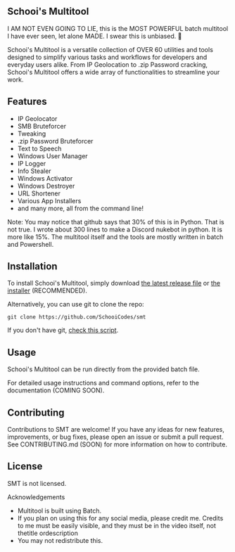 Schooi's Multitool
---------

I AM NOT EVEN GOING TO LIE, this is the MOST POWERFUL batch multitool I have ever seen, let alone MADE. I swear this is unbiased. 👀

Schooi's Multitool is a versatile collection of OVER 60 utilities and tools designed to simplify various tasks and workflows for developers and everyday users alike. From IP Geolocation to .zip Password cracking, Schooi's Multitool offers a wide array of functionalities to streamline your work.

Features
-

- IP Geolocator
- SMB Bruteforcer
- Tweaking
- .zip Password Bruteforcer
- Text to Speech
- Windows User Manager
- IP Logger
- Info Stealer
- Windows Activator
- Windows Destroyer
- URL Shortener
- Various App Installers
- and many more, all from the command line!

Note: You may notice that github says that 30% of this is in Python. That is not true. I wrote about 300 lines to make a Discord nukebot in python. It is more like 15%. The multitool itself and the tools are mostly written in batch and Powershell.

Installation
-

To install Schooi's Multitool, simply download [the latest release file](https://github.com/SchooiCodes/smt/releases) or [the installer](https://github.com/SchooiCodes/smt/tree/main/Installer.bat) (RECOMMENDED).

Alternatively, you can use git to clone the repo:

```git clone https://github.com/SchooiCodes/smt```

If you don't have git, [check this script](https://github.com/SchooiCodes/smt/blob/main/Files/git.bat).

Usage
-

Schooi's Multitool can be run directly from the provided batch file.

For detailed usage instructions and command options, refer to the documentation (COMING SOON).

Contributing
-

Contributions to SMT are welcome! If you have any ideas for new features, improvements, or bug fixes, please open an issue or submit a pull request. See CONTRIBUTING.md (SOON) for more information on how to contribute.

License
-

SMT is not licensed.

Acknowledgements

- Multitool is built using Batch.
- If you plan on using this for any social media, please credit me. Credits to me must be easily visible, and they must be in the video itself, not thetitle ordescription
- You may not redistribute this.
